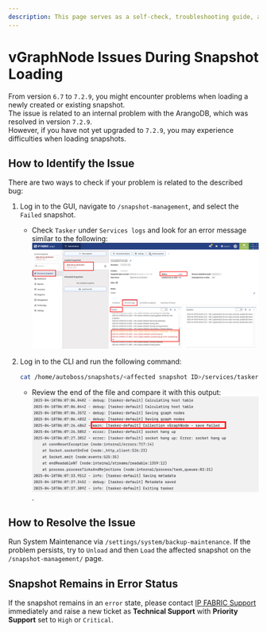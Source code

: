 ```yaml
---
description: This page serves as a self-check, troubleshooting guide, and advice on how to fix issues when `vGraphNode` fails due to wired hosts during snapshot loading.
---
```


# vGraphNode Issues During Snapshot Loading

From version `6.7` to `7.2.9`, you might encounter problems when loading a newly created or existing snapshot.  
The issue is related to an internal problem with the ArangoDB, which was resolved in version `7.2.9`.  
However, if you have not yet upgraded to `7.2.9`, you may experience difficulties when loading snapshots.

## How to Identify the Issue

There are two ways to check if your problem is related to the described bug:

1. Log in to the GUI, navigate to `/snapshot-management`, and select the `Failed` snapshot.
   - Check `Tasker` under `Services logs` and look for an error message similar to the following:  
     ![Tasker under Service Logs](vGraphNode_issue_image/tasker_location.png)

2. Log in to the CLI and run the following command:

   ```bash
   cat /home/autoboss/snapshots/<affected snapshot ID>/services/tasker/all.txt
   ```

   - Review the end of the file and compare it with this output:
     ![Collection vGraphNode - save failed](vGraphNode_issue_image/tasker_output.png).

## How to Resolve the Issue

Run System Maintenance via `/settings/system/backup-maintenance`.
If the problem persists, try to `Unload` and then `Load` the affected snapshot on the `/snapshot-management/` page.

## Snapshot Remains in Error Status

If the snapshot remains in an `error` state, please contact [IP FABRIC Support](https://ipfabric.atlassian.net/servicedesk/customer/portal/1)
immediately and raise a new ticket as **Technical Support** with **Priority Support** set to `High` or `Critical`.
